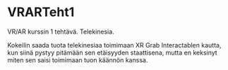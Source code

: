 # VRARTeht1
VR/AR kurssin 1 tehtävä. Telekinesia.

Kokeilin saada tuota telekinesiaa toimimaan XR Grab Interactablen kautta, kun siinä pystyy pitämään sen etäisyyden staattisena, mutta en keksinyt miten sen saisi toimimaan tuon käännön kanssa.
